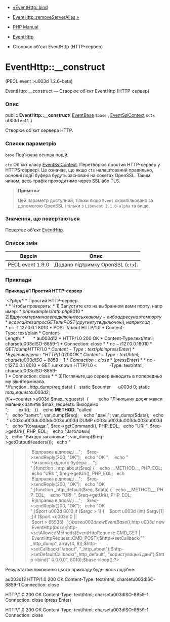 - [«EventHttp::bind](eventhttp.bind.md)
- [EventHttp::removeServerAlias »](eventhttp.removeserveralias.md)

- [PHP Manual](index.md)
- [EventHttp](class.eventhttp.md)
- Створює об'єкт EventHttp (HTTP-сервер)

# EventHttp::\_\_construct

(PECL event \>u003d 1.2.6-beta)

EventHttp::\_\_construct — Створює об'єкт EventHttp (HTTP-сервер)

### Опис

public **EventHttp::\_\_construct**( [EventBase](class.eventbase.md)
`$base` , [EventSslContext](class.eventsslcontext.md) `$ctx` u003d
**`null`** )

Створює об'єкт сервера HTTP.

### Список параметрів

`base`
Пов'язана основа подій.

`ctx`
Об'єкт класу [EventSslContext](class.eventsslcontext.md). Перетворює
простий HTTP-сервер у HTTPS-сервері. Це означає, що якщо `ctx` налаштований
правильно, основні події буфера будуть засновані на сокетах OpenSSL.
Таким чином, весь трафік проходитиме через SSL або TLS.

> **Примітка**:
>
> Цей параметр доступний, тільки якщо `Event` скомпільовано за допомогою
> OpenSSL і тільки з `Libevent 2.1.0-alpha` та вище.

### Значення, що повертаються

Повертає об'єкт [EventHttp](class.eventhttp.md).

### Список змін

| Версія           | Опис                              |
|------------------|-----------------------------------|
| PECL event 1.9.0 | Додано підтримку OpenSSL (`ctx`). |

### Приклади

**Приклад #1 Простий HTTP-сервер**

`<?php/* * Простий HTTP-сервер. * * Чтобы проверить: * 1) Запустите его на выбранном вами порту, например: * $ php examples/http.php 8010 * 2) В другом терминале подключитесь к какому-либо адресу на этом порту * и сделайте запрос GET или POST (другие тут відключені), наприклад: * $ nc -t 127.0.0.1 8010 * POST /about HTTP/1.0 * Content-Type: text/plain * Content-Length: *       * au003d12 * HTTP/1.0 200 OK * Content-Type:text/html; charsetu003dISO-8859-1 * Connection: close * * $ nc -t 127.0.0.1 8010 * GET/dump HTTP/1.0 * Content-Type: text/plain   press Enter) * * Буде виведено: * HTTP/1.0 200 OK * Content-Type: text/html; charsetu003dISO-8859-1 * Connection: close * (press Enter) * * $ nc -t 127.0.0.1 8010 * GET /unknown HTTP/1.0 <          -Type: text/html; charsetu003dISO-8859-1 * Connection: close * * 3)Погляньте,що сервер виводить в попередньому вікнітермінала. */function _http_dump($req, $data) {   static $counter      u003d 0; static $max_requests u003d 2; if (++$counter >u003d $max_requests)  {        echo "Лічильник досяг максимальних запитів $max_requests. Виходимо
";        exit();   }}    echo __METHOD__, "called
";   echo "запит:"; var_dump($req);    echo "дані:"; var_dump($data);   echo "
u003du003du003du003du003d DUMP u003du003du003du003du003d
";   echo "Команда:", $req->getCommand(), PHP_EOL;   echo "URI:", $req->getUri(), PHP_EOL;    echo "Заголовки| );   echo "Вихідні заголовки:"; var_dump($req->getOutputHeaders());   echo "
>> Відправка відповіді ...";    $req->sendReply(200, "OK");   echo "OK
";    echo "
>> Читання вхідного буфера ...
";|                               
";}function _http_about($req) {    echo __METHOD__, PHP_EOL;   echo "URI: ", $req->getUri(), PHP_EOL;   ech
>> Відправка відповіді ...";    $req->sendReply(200, "OK");   echo "OK
";}function _http_default($req, $data) {   echo __METHOD__, PHP_EOL;    echo "URI: ", $req->getUri(), PHP_EOL;    
>> Відправка відповіді ...";    $req->sendReply(200, "OK");   echo "OK
";}$port u003d 8010;if ($argc > 1) {    $port u003d (int) $argv[1];}if ($port <u003d 0 || $port > 65535)   );}$base u003d new EventBase();$http u003d new EventHttp($base);$http->setAllowedMethods(EventHttpRequest::CMD_GET | EventHttpRequest::CMD_POST);$http->setCallback("" _http_dump", array(4, 8));$http->setCallback("/about", "_http_about");$http->setDefaultCallback("_http_default", "користувацькі дані");$http->bind(" 0.0.0.0", 8010);$base->loop();?> `

Результатом виконання цього прикладу буде щось подібне:

au003d12
HTTP/1.0 200 OK
Content-Type: text/html; charsetu003dISO-8859-1
Connection: close

HTTP/1.0 200 OK
Content-Type: text/html; charsetu003dISO-8859-1
Connection: close
(press Enter)

HTTP/1.0 200 OK
Content-Type: text/html; charsetu003dISO-8859-1
Connection: close
